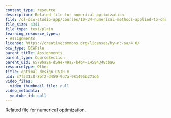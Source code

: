 ```yaml
---
content_type: resource
description: Related file for numerical optimization.
file: /ol-ocw-studio-app/courses/10-34-numerical-methods-applied-to-chemical-engineering-fall-2005/c7f531c88bf2d4599d7a081496b271d6_optimal_design_CSTR.m
file_size: 4341
file_type: text/plain
learning_resource_types:
- Assignments
license: https://creativecommons.org/licenses/by-nc-sa/4.0/
ocw_type: OCWFile
parent_title: Assignments
parent_type: CourseSection
parent_uid: 6579ba2a-d59e-49a2-b4b4-14584348cba6
resourcetype: Other
title: optimal_design_CSTR.m
uid: c7f531c8-8bf2-d459-9d7a-081496b271d6
video_files:
  video_thumbnail_file: null
video_metadata:
  youtube_id: null
---
```

Related file for numerical optimization.